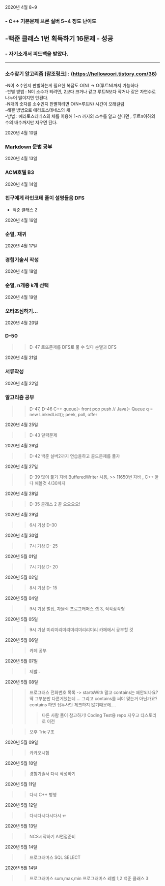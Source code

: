 
2020년 4월 8~9
### - C++ 기본문제 브론 실버 5~4 정도 난이도
-백준 클래스 1번 획득하기 16문제 - 성공
---
### - 자기소개서 피드백을 받았다.
---

### 소수찾기 알고리즘 [참조링크] : (https://hellowoori.tistory.com/36)
-N이 소수인지 판별하는게 필요한 복잡도 O(N) -> O(루트N)까지 가능하다<br>
-판별 방법 : N이 소수가 되려면, 2보다 크거나 같고 루트N보다 작거나 같은 자연수로 나누어 떨이지면 안된다.<br>
-N개의 숫자를 소수인지 판별하려면 O(N*루트N) 시간이 오래걸림 <br>
-해결 방법으로 에라토스테네스의 체<br>
-방법 : 에라토스테네스의 체를 이용해 1~n 까지의 소수를 알고 싶다면 , 루트n이하의 수의 배수까지만 지우면 된다.<br>
 
 2020년 4월 10일
 ### Markdown 문법 공부

2020년 4월 13일
### ACM호텔 B3

2020년 4월 14일
### 친구에게 라인코테 풀이 설명들음 DFS
- 백준 클래스 2

2020년 4월 16일
### 순열, 재귀

2020년 4월 17일
### 경험기술서 작성

2020년 4월 18일
### 순열, n개중 k개 선택 

2020년 4월 19일
### 오타조심하기...

2020년 4월 20일
### D-50
>> D-47 로또문제를 DFS로 풀 수 있다 순열과 DFS

2020년 4월 21일
### 서류작성

2020년 4월 22일
### 알고리즘 공부 
>> D-47, D-46
>> C++ queue는 front pop push // Java는 Queue<Integer> q = new LinkedList<Integer>(); peek, poll, offer

2020년 4월 25일
>> D-43
>> 달력문제

2020년 4월 26일
>> D-42
>> 백준 실버2까지 연습을하고 골드문제를 풀자

2020년 4월 27일
>> D-39
>> 많이 풀기 자바 BufferedWriter 사용, >> 11650번 자바 , C++ 둘다 해볼것 4/30까지

2020년 4월 28일
>> D-35 클래스 2 끝
>> 으으으으!

2020년 4월 29일
>> 6시 기상
>> D-30

2020년 4월 30일
>> 7시 기상
>> D- 25

2020년 5월 01일
>> 7시 기상
>> D- 20 

2020년 5월 02일
>> 8시 기상
>> D- 15

2020년 5월 04일
>> 9시 기상
>> 벌집, 자물쇠 프로그래머스 렙 3, 직각삼각형

2020년 5월 05일
>> 9시 기상
>> 미리미리미리미리미리리미리
>> 카페에서 공부할 것

2020년 5월 06일
>> 카페 공부

2020년 5월 07일
>> 제발..

2020년 5월 08일
>> 프로그래스 전화번호 목록 -> 
>startsWith 말고 contains는 왜안되나요? 딱 그부분만 다른게했는데 ... 그리고 contains를 써야 맞는거 아닌가요?
>contains 하면 접두사만 체크하지 않기때문에....
>>> 다른 사람 풀이 참고하기!
>> Coding Test용 repo 지우고 티스토리로 이전

>> 오후 Trie구조 

2020년 5월 09일
>> 카카오시험

2020년 5월 10일
>> 경험기술서 다시 작성하기

2020년 5월 11일
>> 다시 C++ 병행

2020년 5월 12일
>> 다시다시다시다시 ㅠ

2020년 5월 13일
>> NCS시작하기 AI면접준비

2020년 5월 14일
>> 프로그래머스 SQL SELECT

2020년 5월 14일
>> 프로그래머스 sum,max,min
>> 프로그래머스 레벨 1,2
>> 백준 클래스 3
